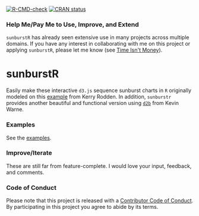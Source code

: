 <!-- badges: start -->
[![R-CMD-check](https://github.com/timelyportfolio/sunburstR/actions/workflows/R-CMD-check.yaml/badge.svg)](https://github.com/timelyportfolio/sunburstR/actions/workflows/R-CMD-check.yaml)
[![CRAN status](https://www.r-pkg.org/badges/version/sunburstR)](https://CRAN.R-project.org/package=sunburstR)
<!-- badges: end -->

### Help Me/Pay Me to Use, Improve, and Extend

`sunburstR` has already seen extensive use in many projects across multiple domains.  If you have any interest in collaborating with me on this project or applying `sunburstR`, please let me know (see [Time Isn't Money](https://buildingwidgets.com/2016/12/09/break-from-open-source/)).


# sunburstR

Easily make these interactive `d3.js` sequence sunburst charts in `R` originally modeled on this [example](https://gist.github.com/kerryrodden/7090426) from Kerry Rodden.  In addition, `sunburstr` provides another beautiful and functional version using [`d2b`](https://github.com/d2bjs/d2b) from Kevin Warne.

### Examples

See the [examples](https://github.com/timelyportfolio/sunburstR/tree/master/inst/examples).

### Improve/Iterate

These are still far from feature-complete.  I would love your input, feedback, and comments.

### Code of Conduct

Please note that this project is released with a [Contributor Code of Conduct](https://github.com/timelyportfolio/sunburstR/blob/master/CONDUCT.md). By participating in this project you agree to abide by its terms.
